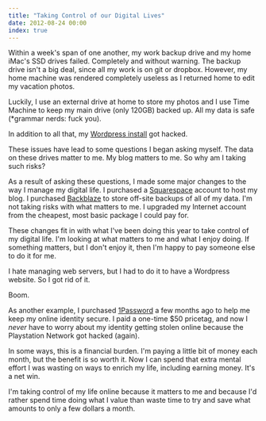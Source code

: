 ```yaml
---
title: "Taking Control of our Digital Lives"
date: 2012-08-24 00:00
index: true
---
```


Within a week's span of one another, my work backup drive and my home iMac's SSD drives failed. Completely and without warning. The backup drive isn't a big deal, since all my work is on git or dropbox. However, my home machine was rendered completely useless as I returned home to edit my vacation photos.

Luckily, I use an external drive at home to store my photos and I use Time Machine to keep my main drive (only 120GB) backed up. All my data is safe (\*grammar nerds: fuck you).

In addition to all that, my [Wordpress install](/blog/moved-away-from-wordpress) got hacked.

These issues have lead to some questions I began asking myself. The data on these drives matter to me. My blog matters to me. So why am I taking such risks?

As a result of asking these questions, I made some major changes to the way I manage my digital life. I purchased a [Squarespace](http://www.squarespace.com) account to host my blog. I purchased [Backblaze](http://www.backblaze.com/partner/af3767) to store off-site backups of all of my data. I'm not taking risks with what matters to me. I upgraded my Internet account from the cheapest, most basic package I could pay for.

These changes fit in with what I've been doing this year to take control of my digital life. I'm looking at what matters to me and what I enjoy doing. If something matters, but I don't enjoy it, then I'm happy to pay someone else to do it for me.

I hate managing web servers, but I had to do it to have a Wordpress website. So I got rid of it.

Boom.

As another example, I purchased [1Password](https://agilebits.com/onepassword) a few months ago to help me keep my online identity secure. I paid a one-time $50 pricetag, and now I _never_ have to worry about my identity getting stolen online because the Playstation Network got hacked (again).

In some ways, this is a financial burden. I'm paying a little bit of money each month, but the benefit is so worth it. Now I can spend that extra mental effort I was wasting on ways to enrich my life, including earning money. It's a net win.

I'm taking control of my life online because it matters to me and because I'd rather spend time doing what I value than waste time to try and save what amounts to only a few dollars a month.

<!-- more -->
